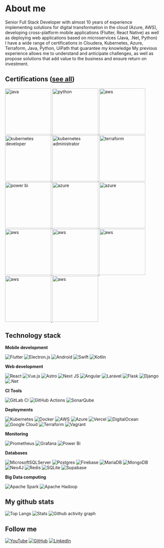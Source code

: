 # About me

Senior Full Stack Developer with almost 10 years of experience implementing solutions for digital transformation in the cloud (Azure, AWS), developing cross-platform mobile applications (Flutter, React Native) as well as deploying web applications based on microservices (Java, .Net, Python)
I have a wide range of certifications in Cloudera, Kubernetes, Azure, Terraform, Java, Python, UiPath that guarantee my knowledge
My previous experience allows me to understand and anticipate challenges, as well as propose solutions that add value to the business and ensure return on investment.

## Certifications ([see all](https://github.com/danny270793/danny270793/blob/main/all-certifications.md))

<a href="https://www.credly.com/badges/449fcbf9-16c3-4949-a0cb-18d35278a845/public_url" target="_blank">
    <img src="https://images.credly.com/images/6f2a9ef8-4da2-4e67-bd52-84fbaa1af776/02_Java-SE-11-Developer_Professional__1_.png" alt="java" width="150"/>
</a>
<a href="https://www.credly.com/badges/3e9780b1-9544-4b8c-834a-87be9e84d24f/public_url" target="_blank">
    <img src="https://images.credly.com/images/d8017c77-3cc0-4fdf-8e17-62e50632812e/bronze_1_small.png" alt="python" width="150"/>
</a>
<a href="https://www.apollographql.com/tutorials/certifications/ec329965-9334-4384-a5f7-cb348464c6f9" target="_blank">
    <img src="https://res.cloudinary.com/apollographql/image/upload/v1632844693/badge_sfsiin.svg" alt="aws" width="150"/>
</a>
<a href="https://www.credly.com/badges/dbae9536-2517-44fa-9e06-5160f6619d25/public_url" target="_blank">
    <img src="https://images.credly.com/images/f88d800c-5261-45c6-9515-0458e31c3e16/ckad_from_cncfsite.png" alt="kubernetes developer" width="150"/>
</a>
<a href="https://www.credly.com/badges/c019816c-4e12-49db-8d7a-82db968e9699/public_url" target="_blank">
    <img src="https://images.credly.com/images/8b8ed108-e77d-4396-ac59-2504583b9d54/cka_from_cncfsite__281_29.png" alt="kubernetes administrator" width="150"/>
</a>
<a href="https://www.credly.com/badges/6042cc38-1015-4c75-8260-a2a1d100bd00/public_url" target="_blank">
    <img src="https://images.credly.com/images/99289602-861e-4929-8277-773e63a2fa6f/image.png" alt="terraform" width="150"/>
</a>
<a href="https://www.credly.com/badges/fd099b10-920a-4092-8b5a-f045f1443cb5/public_url" target="_blank">
    <img src="https://images.credly.com/images/619f60f8-4f63-4772-910e-dc31c6f2f7e8/image.png" alt="power bi" width="150"/>
</a>
<a href="https://www.credly.com/badges/690852a9-8892-4d41-985c-fa9c42e61516/public_url" target="_blank">
    <img src="https://images.credly.com/images/987adb7e-49be-4e24-b67e-55986bd3fe66/azure-solutions-architect-expert-600x600.png" alt="azure" width="150"/>
</a>
<a href="https://www.credly.com/badges/a8fd23c4-72d4-4fd3-85fd-f82584b764b7/public_url" target="_blank">
    <img src="https://images.credly.com/size/340x340/images/515fa1dc-ac4a-4f08-ac73-6fd9694124cb/image.png" alt="azure" width="150"/>
</a>
<a href="https://www.credly.com/badges/39d828a4-c03a-4c2c-9589-623dd662a115/public_url" target="_blank">
    <img src="https://images.credly.com/images/00634f82-b07f-4bbd-a6bb-53de397fc3a6/image.png" alt="aws" width="150"/>
</a>
<a href="https://academy.uipath.com/certification" target="_blank">
    <img src="https://staticcontent.cdn.contentraven.com/crcloud/pages/11218/1/en-us/images/ADAssoc_badge.png" alt="aws" width="150"/>
</a>
<a href="https://certifications.arduino.cc/certificate/a8d0ed84-3a1c-4b71-9985-c44486ac0e28" target="_blank">
    <img src="https://brandslogos.com/wp-content/uploads/images/large/arduino-logo-1.png" alt="aws" width="150"/>
</a>
<a href="https://www.cloudera.com/services-and-support/training/certification/cca-spark.html" target="_blank">
    <img src="https://divergento.it/img/CCA_Spark.jpg" alt="aws" width="150"/>
</a>
<a href="https://www.cloudera.com/services-and-support/training/certification/cca-spark.html" target="_blank">
    <img src="https://www.onetrust.com/content/dam/onetrust/brand/content/graphic/certification/OT-circle-hero-certification-consent-expert-record-integration-management.png" alt="aws" width="150" height="150"/>
</a>

## Technology stack

**Mobile development**

![Flutter](https://img.shields.io/badge/Flutter-%2302569B.svg?style=for-the-badge&logo=Flutter&logoColor=white)
![Electron.js](https://img.shields.io/badge/Electron-191970?style=for-the-badge&logo=Electron&logoColor=white)
![Android](https://img.shields.io/badge/Android-3DDC84?style=for-the-badge&logo=android&logoColor=white)
![Swift](https://img.shields.io/badge/swift-F54A2A?style=for-the-badge&logo=swift&logoColor=white)
![Kotlin](https://img.shields.io/badge/kotlin-%237F52FF.svg?style=for-the-badge&logo=kotlin&logoColor=white)

**Web development**

![React](https://img.shields.io/badge/react-%2320232a.svg?style=for-the-badge&logo=react&logoColor=%2361DAFB)
![Vue.js](https://img.shields.io/badge/vuejs-%2335495e.svg?style=for-the-badge&logo=vuedotjs&logoColor=%234FC08D)
![Astro](https://img.shields.io/badge/astro-%232C2052.svg?style=for-the-badge&logo=astro&logoColor=white)
![Next JS](https://img.shields.io/badge/Next-black?style=for-the-badge&logo=next.js&logoColor=white)
![Angular](https://img.shields.io/badge/angular-%23DD0031.svg?style=for-the-badge&logo=angular&logoColor=white)
![Laravel](https://img.shields.io/badge/laravel-%23FF2D20.svg?style=for-the-badge&logo=laravel&logoColor=white)
![Flask](https://img.shields.io/badge/flask-%23000.svg?style=for-the-badge&logo=flask&logoColor=white)
![Django](https://img.shields.io/badge/django-%23092E20.svg?style=for-the-badge&logo=django&logoColor=white)
![.Net](https://img.shields.io/badge/.NET-5C2D91?style=for-the-badge&logo=.net&logoColor=white)

**CI Tools**

![GitLab CI](https://img.shields.io/badge/gitlab%20ci-%23181717.svg?style=for-the-badge&logo=gitlab&logoColor=white)
![GitHub Actions](https://img.shields.io/badge/github%20actions-%232671E5.svg?style=for-the-badge&logo=githubactions&logoColor=white)
![SonarQube](https://img.shields.io/badge/SonarQube-black?style=for-the-badge&logo=sonarqube&logoColor=4E9BCD)

**Deployments**

![Kubernetes](https://img.shields.io/badge/kubernetes-%23326ce5.svg?style=for-the-badge&logo=kubernetes&logoColor=white)
![Docker](https://img.shields.io/badge/docker-%230db7ed.svg?style=for-the-badge&logo=docker&logoColor=white)
![AWS](https://img.shields.io/badge/AWS-%23FF9900.svg?style=for-the-badge&logo=amazon-aws&logoColor=white)
![Azure](https://img.shields.io/badge/azure-%230072C6.svg?style=for-the-badge&logo=microsoftazure&logoColor=white)
![Vercel](https://img.shields.io/badge/vercel-%23000000.svg?style=for-the-badge&logo=vercel&logoColor=white)
![DigitalOcean](https://img.shields.io/badge/DigitalOcean-%230167ff.svg?style=for-the-badge&logo=digitalOcean&logoColor=white)
![Google Cloud](https://img.shields.io/badge/GoogleCloud-%234285F4.svg?style=for-the-badge&logo=google-cloud&logoColor=white)
![Terraform](https://img.shields.io/badge/terraform-%235835CC.svg?style=for-the-badge&logo=terraform&logoColor=white)
![Vagrant](https://img.shields.io/badge/vagrant-%231563FF.svg?style=for-the-badge&logo=vagrant&logoColor=white)

**Monitoring**

![Prometheus](https://img.shields.io/badge/Prometheus-E6522C?style=for-the-badge&logo=Prometheus&logoColor=white)
![Grafana](https://img.shields.io/badge/grafana-%23F46800.svg?style=for-the-badge&logo=grafana&logoColor=white)
![Power Bi](https://img.shields.io/badge/power_bi-F2C811?style=for-the-badge&logo=powerbi&logoColor=black)

**Databases**

![MicrosoftSQLServer](https://img.shields.io/badge/Microsoft%20SQL%20Server-CC2927?style=for-the-badge&logo=microsoft%20sql%20server&logoColor=white)
![Postgres](https://img.shields.io/badge/postgres-%23316192.svg?style=for-the-badge&logo=postgresql&logoColor=white)
![Firebase](https://img.shields.io/badge/firebase-a08021?style=for-the-badge&logo=firebase&logoColor=ffcd34)
![MariaDB](https://img.shields.io/badge/MariaDB-003545?style=for-the-badge&logo=mariadb&logoColor=white)
![MongoDB](https://img.shields.io/badge/MongoDB-%234ea94b.svg?style=for-the-badge&logo=mongodb&logoColor=white)
![Neo4J](https://img.shields.io/badge/Neo4j-008CC1?style=for-the-badge&logo=neo4j&logoColor=white)
![Redis](https://img.shields.io/badge/redis-%23DD0031.svg?style=for-the-badge&logo=redis&logoColor=white)
![SQLite](https://img.shields.io/badge/sqlite-%2307405e.svg?style=for-the-badge&logo=sqlite&logoColor=white)
![Supabase](https://img.shields.io/badge/Supabase-3ECF8E?style=for-the-badge&logo=supabase&logoColor=white)

**Big Data computing**

![Apache Spark](https://img.shields.io/badge/Apache%20Spark-FDEE21?style=flat-square&logo=apachespark&logoColor=black)
![Apache Hadoop](https://img.shields.io/badge/Apache%20Hadoop-66CCFF?style=for-the-badge&logo=apachehadoop&logoColor=black)

## My github stats

![Top Langs](https://github-readme-stats.vercel.app/api/top-langs/?username=danny270793&layout=compact&langs_count=8&hide=cmake&theme=dark)
![Stats](https://github-readme-stats.vercel.app/api?username=danny270793&show_icons=true&theme=dark)
![Github activity graph](https://github-readme-activity-graph.vercel.app/graph?username=danny270793&theme=github-compact)

## Follow me

[![YouTube](https://img.shields.io/badge/YouTube-%23FF0000.svg?style=for-the-badge&logo=YouTube&logoColor=white)](https://www.youtube.com/channel/UC5MAQWU2s2VESTXaUo-ysgg)
[![GitHub](https://img.shields.io/badge/github-%23121011.svg?style=for-the-badge&logo=github&logoColor=white)](https://www.github.com/danny270793/)
[![LinkedIn](https://img.shields.io/badge/linkedin-%230077B5.svg?style=for-the-badge&logo=linkedin&logoColor=white)](https://www.linkedin.com/in/danny270793)
